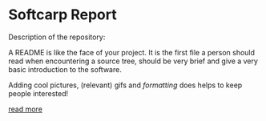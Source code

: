 # Softcarp Report

Description of the repository:

A README is like the face of your project. It is the first file a person should read when encountering a source tree, should be very brief and give a very basic introduction to the software.

Adding cool pictures, (relevant) gifs and _formatting_ does helps to keep people interested!

[read more](https://medium.com/@meakaakka/a-beginners-guide-to-writing-a-kickass-readme-7ac01da88ab3)
